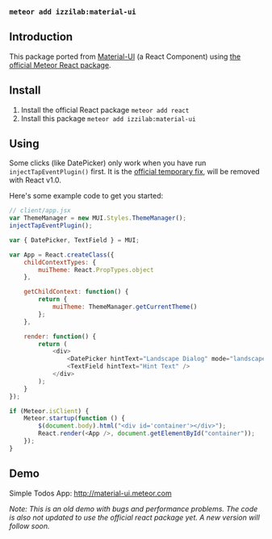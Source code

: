 ### `meteor add izzilab:material-ui`

## Introduction

This package ported from [Material-UI](http://material-ui.com) (a React Component) using [the official Meteor React package](http://react-in-meteor.readthedocs.org/).

## Install

1. Install the official React package `meteor add react`
2. Install this package `meteor add izzilab:material-ui`

## Using

Some clicks (like DatePicker) only work when you have run `injectTapEventPlugin()` first. It is the [official temporary fix](http://react-components.com/component/material-ui), will be removed with React v1.0.

Here's some example code to get you started:

```JavaScript
// client/app.jsx
var ThemeManager = new MUI.Styles.ThemeManager();
injectTapEventPlugin();

var { DatePicker, TextField } = MUI;

var App = React.createClass({
    childContextTypes: {
        muiTheme: React.PropTypes.object
    },

    getChildContext: function() {
        return {
            muiTheme: ThemeManager.getCurrentTheme()
        };
    },

    render: function() {
        return (
            <div>
                <DatePicker hintText="Landscape Dialog" mode="landscape"/>
                <TextField hintText="Hint Text" />
            </div>
        );
    }
});

if (Meteor.isClient) {
    Meteor.startup(function () {
        $(document.body).html("<div id='container'></div>");
        React.render(<App />, document.getElementById("container"));
    });
}
```

## Demo

Simple Todos App: http://material-ui.meteor.com

*Note: This is an old demo with bugs and performance problems. The code is also not updated to use the official react package yet. A new version will follow soon.*
